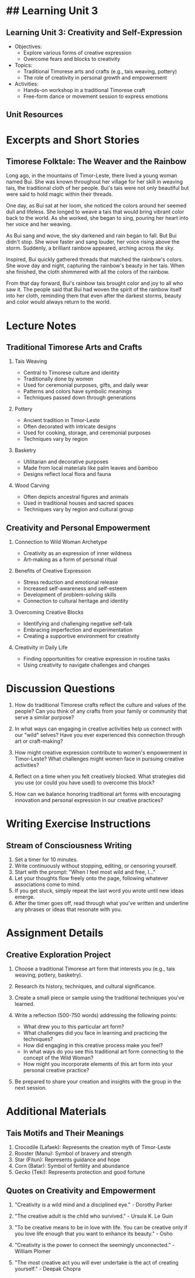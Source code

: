 # ## Learning Unit 3

## Learning Unit 3: Creativity and Self-Expression
- Objectives:
  * Explore various forms of creative expression
  * Overcome fears and blocks to creativity
- Topics:
  * Traditional Timorese arts and crafts (e.g., tais weaving, pottery)
  * The role of creativity in personal growth and empowerment
- Activities:
  * Hands-on workshop in a traditional Timorese craft
  * Free-form dance or movement session to express emotions

## Unit Resources

# Excerpts and Short Stories

## Timorese Folktale: The Weaver and the Rainbow

Long ago, in the mountains of Timor-Leste, there lived a young woman named Bui. She was known throughout her village for her skill in weaving tais, the traditional cloth of her people. Bui's tais were not only beautiful but were said to hold magic within their threads.

One day, as Bui sat at her loom, she noticed the colors around her seemed dull and lifeless. She longed to weave a tais that would bring vibrant color back to the world. As she worked, she began to sing, pouring her heart into her voice and her weaving.

As Bui sang and wove, the sky darkened and rain began to fall. But Bui didn't stop. She wove faster and sang louder, her voice rising above the storm. Suddenly, a brilliant rainbow appeared, arching across the sky.

Inspired, Bui quickly gathered threads that matched the rainbow's colors. She wove day and night, capturing the rainbow's beauty in her tais. When she finished, the cloth shimmered with all the colors of the rainbow.

From that day forward, Bui's rainbow tais brought color and joy to all who saw it. The people said that Bui had woven the spirit of the rainbow itself into her cloth, reminding them that even after the darkest storms, beauty and color would always return to the world.

# Lecture Notes

## Traditional Timorese Arts and Crafts

1. Tais Weaving
   - Central to Timorese culture and identity
   - Traditionally done by women
   - Used for ceremonial purposes, gifts, and daily wear
   - Patterns and colors have symbolic meanings
   - Techniques passed down through generations

2. Pottery
   - Ancient tradition in Timor-Leste
   - Often decorated with intricate designs
   - Used for cooking, storage, and ceremonial purposes
   - Techniques vary by region

3. Basketry
   - Utilitarian and decorative purposes
   - Made from local materials like palm leaves and bamboo
   - Designs reflect local flora and fauna

4. Wood Carving
   - Often depicts ancestral figures and animals
   - Used in traditional houses and sacred spaces
   - Techniques vary by region and cultural group

## Creativity and Personal Empowerment

1. Connection to Wild Woman Archetype
   - Creativity as an expression of inner wildness
   - Art-making as a form of personal ritual

2. Benefits of Creative Expression
   - Stress reduction and emotional release
   - Increased self-awareness and self-esteem
   - Development of problem-solving skills
   - Connection to cultural heritage and identity

3. Overcoming Creative Blocks
   - Identifying and challenging negative self-talk
   - Embracing imperfection and experimentation
   - Creating a supportive environment for creativity

4. Creativity in Daily Life
   - Finding opportunities for creative expression in routine tasks
   - Using creativity to navigate challenges and changes

# Discussion Questions

1. How do traditional Timorese crafts reflect the culture and values of the people? Can you think of any crafts from your family or community that serve a similar purpose?

2. In what ways can engaging in creative activities help us connect with our "wild" selves? Have you ever experienced this connection through art or craft-making?

3. How might creative expression contribute to women's empowerment in Timor-Leste? What challenges might women face in pursuing creative activities?

4. Reflect on a time when you felt creatively blocked. What strategies did you use (or could you have used) to overcome this block?

5. How can we balance honoring traditional art forms with encouraging innovation and personal expression in our creative practices?

# Writing Exercise Instructions

## Stream of Consciousness Writing

1. Set a timer for 10 minutes.
2. Write continuously without stopping, editing, or censoring yourself.
3. Start with the prompt: "When I feel most wild and free, I..."
4. Let your thoughts flow freely onto the page, following whatever associations come to mind.
5. If you get stuck, simply repeat the last word you wrote until new ideas emerge.
6. After the timer goes off, read through what you've written and underline any phrases or ideas that resonate with you.

# Assignment Details

## Creative Exploration Project

1. Choose a traditional Timorese art form that interests you (e.g., tais weaving, pottery, basketry).
2. Research its history, techniques, and cultural significance.
3. Create a small piece or sample using the traditional techniques you've learned.
4. Write a reflection (500-750 words) addressing the following points:
   - What drew you to this particular art form?
   - What challenges did you face in learning and practicing the techniques?
   - How did engaging in this creative process make you feel?
   - In what ways do you see this traditional art form connecting to the concept of the Wild Woman?
   - How might you incorporate elements of this art form into your personal creative practice?

5. Be prepared to share your creation and insights with the group in the next session.

# Additional Materials

## Tais Motifs and Their Meanings

1. Crocodile (Lafaek): Represents the creation myth of Timor-Leste
2. Rooster (Manu): Symbol of bravery and strength
3. Star (Fitun): Represents guidance and hope
4. Corn (Batar): Symbol of fertility and abundance
5. Gecko (Teki): Represents protection and good fortune

## Quotes on Creativity and Empowerment

1. "Creativity is a wild mind and a disciplined eye." - Dorothy Parker

2. "The creative adult is the child who survived." - Ursula K. Le Guin

3. "To be creative means to be in love with life. You can be creative only if you love life enough that you want to enhance its beauty." - Osho

4. "Creativity is the power to connect the seemingly unconnected." - William Plomer

5. "The most creative act you will ever undertake is the act of creating yourself." - Deepak Chopra